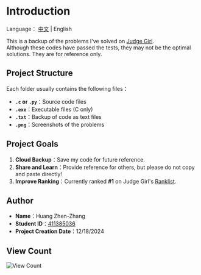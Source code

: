 # Introduction

Language： [中文](./README.md) | English

This is a backup of the problems I've solved on [Judge Girl](http://120.126.151.220/problems/domains).  
Although these codes have passed the tests, they may not be the optimal solutions. They are for reference only.

## Project Structure

Each folder usually contains the following files：

- **`.c` or `.py`**：Source code files  
- **`.exe`**：Executable files (C only)  
- **`.txt`**：Backup of code as text files  
- **`.png`**：Screenshots of the problems

## Project Goals

1. **Cloud Backup**：Save my code for future reference.  
2. **Share and Learn**：Provide reference for others, but please do not copy and paste directly!  
3. **Improve Ranking**：Currently ranked **#1** on Judge Girl's [Ranklist](http://120.126.151.220/ranklist).

## Author

- **Name**：Huang Zhen-Zhang  
- **Student ID**：[411385036](http://120.126.151.220/user/482)  
- **Project Creation Date**：12/18/2024  

## View Count

![View Count](https://komarev.com/ghpvc/?username=huangzz02&style=for-the-badge&color=blue)

